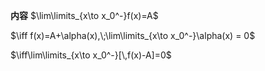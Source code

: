 **内容**
$\lim\limits_{x\to x_0^-}f(x)=A$

$\iff f(x)=A+\alpha(x),\;\lim\limits_{x\to x_0^-}\alpha(x) = 0$

$\iff\lim\limits_{x\to x_0^-}[\,f(x)-A]=0$
